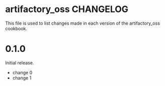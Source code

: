 # artifactory_oss CHANGELOG

This file is used to list changes made in each version of the artifactory_oss cookbook.

# 0.1.0

Initial release.

- change 0
- change 1


